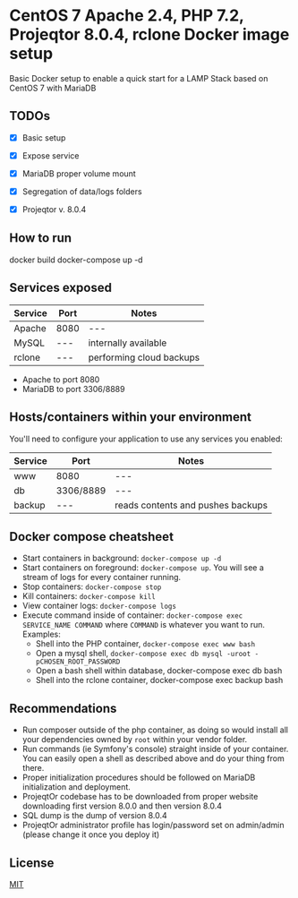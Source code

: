 # CentOS 7 Apache 2.4, PHP 7.2, Projeqtor 8.0.4, rclone Docker image setup

Basic Docker setup to enable a quick start for a LAMP Stack based on CentOS 7 with MariaDB

## TODOs

- [x] Basic setup
- [x] Expose service
- [x] MariaDB proper volume mount
- [x] Segregation of data/logs folders
- [x] Projeqtor v. 8.0.4
 
 
## How to run

docker build
docker-compose up -d

## Services exposed

| Service | Port | Notes |
| --- | --- | --- |
| Apache | 8080 | --- |
| MySQL | --- | internally available |
| rclone | --- | performing cloud backups |

  * Apache to port 8080
  * MariaDB to port 3306/8889

## Hosts/containers within your environment

You'll need to configure your application to use any services you enabled:

| Service | Port | Notes |
| --- | --- | --- |
| www | 8080 | --- |
| db | 3306/8889 | --- |
| backup | --- | reads contents and pushes backups |

## Docker compose cheatsheet

  * Start containers in background: `docker-compose up -d`
  * Start containers on foreground: `docker-compose up`. You will see a stream of logs for every container running.
  * Stop containers: `docker-compose stop`
  * Kill containers: `docker-compose kill`
  * View container logs: `docker-compose logs`
  * Execute command inside of container: `docker-compose exec SERVICE_NAME COMMAND` where `COMMAND` is whatever you want to run. Examples:
    * Shell into the PHP container, `docker-compose exec www bash`
    * Open a mysql shell, `docker-compose exec db mysql -uroot -pCHOSEN_ROOT_PASSWORD`
    * Open a bash shell within database, docker-compose exec db bash
    * Shell into the rclone container, docker-compose exec backup bash

## Recommendations

  * Run composer outside of the php container, as doing so would install all your dependencies owned by `root` within your vendor folder.
  * Run commands (ie Symfony's console) straight inside of your container. You can easily open a shell as described above and do your thing from there.
  * Proper initialization procedures should be followed on MariaDB initialization and deployment.
  * ProjeqtOr codebase has to be downloaded from proper website downloading first version 8.0.0 and then version 8.0.4
  * SQL dump is the dump of version 8.0.4
  * ProjeqtOr administrator profile has login/password set on admin/admin (please change it once you deploy it)

## License
[MIT](/LICENSE)
